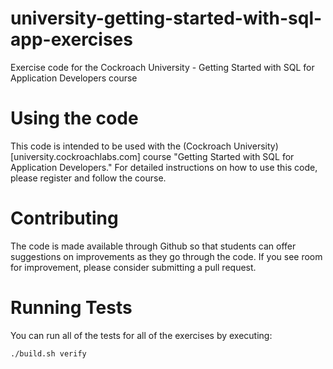 # university-getting-started-with-sql-app-exercises

Exercise code for the Cockroach University - Getting Started with SQL for Application Developers course

# Using the code

This code is intended to be used with the (Cockroach University)[university.cockroachlabs.com] course "Getting Started with SQL for Application Developers." For detailed instructions on how to use this code, please register and follow the course.

# Contributing

The code is made available through Github so that students can offer suggestions on improvements as they go through the code. If you see room for improvement, please consider submitting a pull request.

# Running Tests

You can run all of the tests for all of the exercises by executing:

```
./build.sh verify
```
